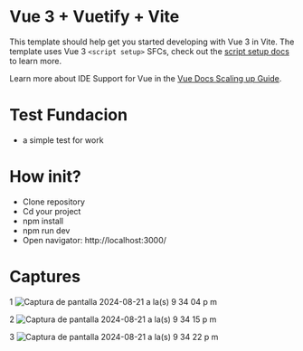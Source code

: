# Vue 3 + Vuetify + Vite 

This template should help get you started developing with Vue 3 in Vite. The template uses Vue 3 `<script setup>` SFCs, check out the [script setup docs](https://v3.vuejs.org/api/sfc-script-setup.html#sfc-script-setup) to learn more.

Learn more about IDE Support for Vue in the [Vue Docs Scaling up Guide](https://vuejs.org/guide/scaling-up/tooling.html#ide-support).

# Test Fundacion
 - a simple test for work

# How init?

- Clone repository
- Cd your project
- npm install
- npm run dev
- Open navigator: http://localhost:3000/

# Captures
1
![Captura de pantalla 2024-08-21 a la(s) 9 34 04 p m](https://github.com/user-attachments/assets/0c14626f-38da-4cae-a1e4-31e001d389f0)

2
![Captura de pantalla 2024-08-21 a la(s) 9 34 15 p m](https://github.com/user-attachments/assets/a56d9713-c702-472a-ba09-a3cc5c5e7122)

3
![Captura de pantalla 2024-08-21 a la(s) 9 34 22 p m](https://github.com/user-attachments/assets/a100761e-9584-49ae-bf15-105c623a9344)
